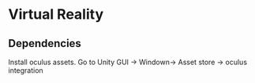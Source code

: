 # Virtual Reality
## Dependencies

Install oculus assets. Go to Unity GUI -> Windown-> Asset store -> oculus integration
